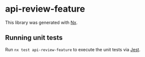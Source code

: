 # api-review-feature

This library was generated with [Nx](https://nx.dev).

## Running unit tests

Run `nx test api-review-feature` to execute the unit tests via [Jest](https://jestjs.io).

